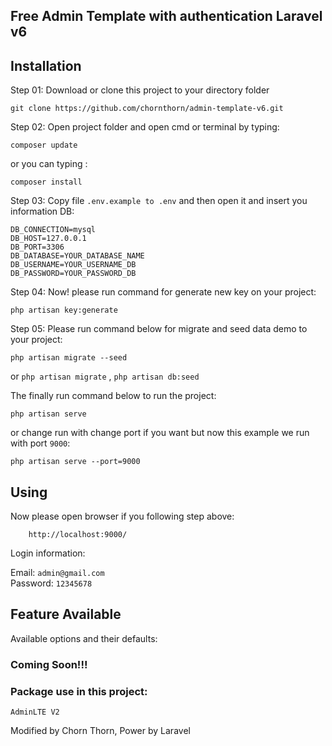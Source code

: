 ## Free Admin Template with authentication Laravel v6

## Installation

Step 01: Download or clone this project to your directory folder

    git clone https://github.com/chornthorn/admin-template-v6.git

Step 02: Open project folder and open cmd or terminal by typing:

    composer update

   or you can typing : 
    
    composer install

Step 03: Copy file `.env.example to .env` and then open it and insert you information DB:

    DB_CONNECTION=mysql
    DB_HOST=127.0.0.1
    DB_PORT=3306
    DB_DATABASE=YOUR_DATABASE_NAME
    DB_USERNAME=YOUR_USERNAME_DB
    DB_PASSWORD=YOUR_PASSWORD_DB
    
Step 04: Now! please run command for generate new key on your project:

    php artisan key:generate    
    
Step 05: Please run command below for migrate and seed data demo to your project:

    php artisan migrate --seed
    
  or `php artisan migrate` , `php artisan db:seed`   

The finally run command below to run the project:

    php artisan serve 
    
or change run with change port if you want but now this example we run with port `9000`:

    php artisan serve --port=9000
  
## Using

Now please open browser if you following step above: 

        http://localhost:9000/
Login information:

 Email: `admin@gmail.com`         
 Password: `12345678`         

## Feature  Available   
Available options and their defaults:


### Coming Soon!!!

### Package use in this project:

 `AdminLTE V2` 
    
Modified by Chorn Thorn,
Power by Laravel 
